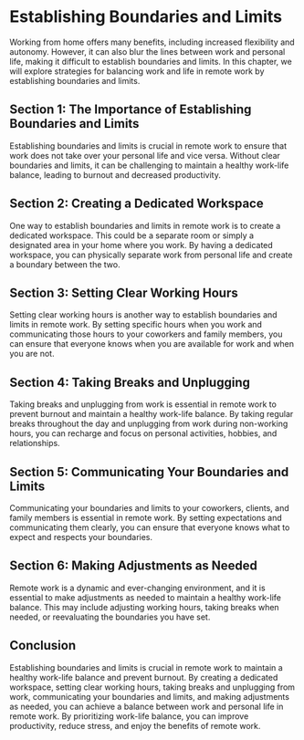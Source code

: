 Establishing Boundaries and Limits
=====================================================================================

Working from home offers many benefits, including increased flexibility and autonomy. However, it can also blur the lines between work and personal life, making it difficult to establish boundaries and limits. In this chapter, we will explore strategies for balancing work and life in remote work by establishing boundaries and limits.

Section 1: The Importance of Establishing Boundaries and Limits
---------------------------------------------------------------

Establishing boundaries and limits is crucial in remote work to ensure that work does not take over your personal life and vice versa. Without clear boundaries and limits, it can be challenging to maintain a healthy work-life balance, leading to burnout and decreased productivity.

Section 2: Creating a Dedicated Workspace
-----------------------------------------

One way to establish boundaries and limits in remote work is to create a dedicated workspace. This could be a separate room or simply a designated area in your home where you work. By having a dedicated workspace, you can physically separate work from personal life and create a boundary between the two.

Section 3: Setting Clear Working Hours
--------------------------------------

Setting clear working hours is another way to establish boundaries and limits in remote work. By setting specific hours when you work and communicating those hours to your coworkers and family members, you can ensure that everyone knows when you are available for work and when you are not.

Section 4: Taking Breaks and Unplugging
---------------------------------------

Taking breaks and unplugging from work is essential in remote work to prevent burnout and maintain a healthy work-life balance. By taking regular breaks throughout the day and unplugging from work during non-working hours, you can recharge and focus on personal activities, hobbies, and relationships.

Section 5: Communicating Your Boundaries and Limits
---------------------------------------------------

Communicating your boundaries and limits to your coworkers, clients, and family members is essential in remote work. By setting expectations and communicating them clearly, you can ensure that everyone knows what to expect and respects your boundaries.

Section 6: Making Adjustments as Needed
---------------------------------------

Remote work is a dynamic and ever-changing environment, and it is essential to make adjustments as needed to maintain a healthy work-life balance. This may include adjusting working hours, taking breaks when needed, or reevaluating the boundaries you have set.

Conclusion
----------

Establishing boundaries and limits is crucial in remote work to maintain a healthy work-life balance and prevent burnout. By creating a dedicated workspace, setting clear working hours, taking breaks and unplugging from work, communicating your boundaries and limits, and making adjustments as needed, you can achieve a balance between work and personal life in remote work. By prioritizing work-life balance, you can improve productivity, reduce stress, and enjoy the benefits of remote work.
